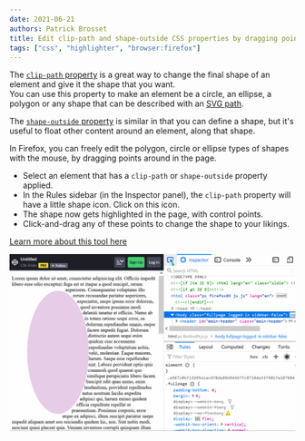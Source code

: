 ```yaml
---
date: 2021-06-21
authors: Patrick Brosset
title: Edit clip-path and shape-outside CSS properties by dragging points in the page
tags: ["css", "highlighter", "browser:firefox"]
---
```

The [`clip-path` property](https://developer.mozilla.org/docs/Web/CSS/clip-path) is a great way to change the final shape of an element and give it the shape that you want.\
You can use this property to make an element be a circle, an ellipse, a polygon or any shape that can be described with an [SVG path](https://developer.mozilla.org/docs/Web/SVG/Tutorial/Paths).

The [`shape-outside` property](https://developer.mozilla.org/docs/Web/CSS/shape-outside) is similar in that you can define a shape, but it's useful to float other content around an element, along that shape.

In Firefox, you can freely edit the polygon, circle or ellipse types of shapes with the mouse, by dragging points around in the page.

* Select an element that has a `clip-path` or `shape-outside` property applied.
* In the Rules sidebar (in the Inspector panel), the `clip-path` property will have a little shape icon. Click on this icon.
* The shape now gets highlighted in the page, with control points.
* Click-and-drag any of these points to change the shape to your likings.

[Learn more about this tool here](https://developer.mozilla.org/en-US/docs/Tools/Page_Inspector/How_to/Edit_CSS_shapes)

![Animation of the shape editor in firefox, clicking on the Rules panel icon, and then moving points around in the page.](/assets/img/edit-clip-path-shape-outside.gif)
